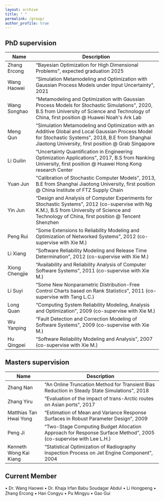 ```yaml
---
layout: archive
title: " " 
permalink: /group/
author_profile: true
---
```




## PhD supervision

| Name           | Description                                                                                                                                                                                              |
|----------------|----------------------------------------------------------------------------------------------------------------------------------------------------------------------------------------------------------|
| Zhang Ercong   | “Bayesian Optimization for High Dimensional Problems”, expected graduation 2025                                                                                                                          |
| Wang Haowei    | “Simulation Metamodeling and Optimization with Gaussian Process Models under Input Uncertainty”, 2021                                                                                                    |
| Wang Songhao   | “Metamodeling and Optimization with Gaussian Process Models for Stochastic Simulations”, 2020, B.S from University of Science and Technology of China, first position @ Huawei Noah's Ark Lab            |
| Meng Qun       | “Simulation Metamodeling and Optimization with an Additive Global and Local Gaussian Process Model for Stochastic Systems”, 2018, B.E from Shanghai Jiaotong University, first position @ Grab Singapore |
| Li Guilin      | “Uncertainty Quantification in Engineering Optimization Applications”, 2017, B.S from Nanking University, first position @ Huawei Hong Kong research Center                                              |
| Yuan Jun       | "Calibration of Stochastic Computer Models”, 2013, B.E from Shanghai Jiaotong University, first position @ China Institute of FTZ Supply Chain                                                           |
| Yin Jun        | “Design and Analysis of Computer Experiments for Stochastic Systems”, 2012 (co-supervise with Ng K.M.), B.S from University of Science and Technology of China, first position @ Tencent Shenzhen<br>    |
| Peng Rui       | “Some Extensions to Reliability Modeling and Optimization of Networked Systems”, 2012 (co-supervise with Xie M.)                                                                                         |                                                                                    
| Li Xiang       | “Software Reliability Modeling and Release Time Determination”, 2012 (co-supervise with Xie M.)                                                                                                          |                                                                                    
| Xiong Chengjie | “Availability and Reliability Analysis of Computer Software Systems”, 2011 (co-supervise with Xie M.)                                                                                                    |
| Li Suyi        | “Some New Nonparametric Distribution-Free Control Charts based on Rank Statistics”, 2011 (co-supervise with Tang L.C.)                                                                                   |
| Long Quan      | “Computing System Reliability Modeling, Analysis and Optimization”, 2009 (co-supervise with Xie M.)                                                                                                      |
| Wu Yanping     | “Fault Detection and Correction Modeling of Software Systems”, 2009 (co-supervise with Xie M.)                                                                                                           |
| Hu Qingpei     | “Software Reliability Modeling and Analysis”, 2007 (co-supervise with Xie M.)                                                                                                                            |

## Masters supervision

| Name                   | Description                                                                                                     |
|------------------------|-----------------------------------------------------------------------------------------------------------------|
| Zhang Nan              | “An Online Truncation Method for Transient Bias Reduction in Steady State Simulations”, 2018                    |
| Zhang Yiru             | “Evaluation of the impact of trans-Arctic routes on Asian ports”, 2017                                          |
| Matthias Tan Hwai Yong | “Estimation of Mean and Variance Response Surfaces in Robust Parameter Design”, 2009                            |
| Peng Ji                | “Two-Stage Computing Budget Allocation Approach for Response Surface Method”, 2005 (co-supervise with Lee L.H.) |
| Kenneth Wong Kai Kiang | “Statistical Optimization of Radiography Inspection Process on Jet Engine Component”, 2004                      |


## Current Member
•	Dr. Wang Haowei
•	Dr. Khaja Irfan Babu Soudagar Abdul
•	Li Hongpeng
•	Zhang Ercong
•	Han Congyu
•	Pu Mingyu
•	Gao Gui


